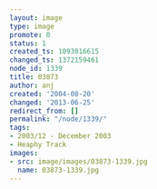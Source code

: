 ```yaml
---
layout: image
type: image
promote: 0
status: 1
created_ts: 1093016615
changed_ts: 1372159461
node_id: 1339
title: 03873
author: anj
created: '2004-08-20'
changed: '2013-06-25'
redirect_from: []
permalink: "/node/1339/"
tags:
- 2003/12 - December 2003
- Heaphy Track
images:
- src: image/images/03873-1339.jpg
  name: 03873-1339.jpg
---
```


